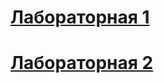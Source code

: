 # [Лабораторная 1](https://github.com/DmitryVasilkovW/ITMO-prog-labs-3-sem/edit/master/Lab1.md)

# [Лабораторная 2](https://github.com/DmitryVasilkovW/ITMO-prog-labs-3-sem/edit/master/Lab2.md)
